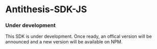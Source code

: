 Antithesis-SDK-JS
=================

### Under development ###
This SDK is under development. Once ready, an offical version will be announced and a new version will be available on NPM.

